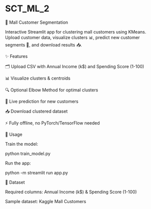 # SCT_ML_2

🏬 Mall Customer Segmentation

Interactive Streamlit app for clustering mall customers using KMeans. Upload customer data, visualize clusters 📊, predict new customer segments 🔮, and download results 📥.

✨ Features

🗂 Upload CSV with Annual Income (k$) and Spending Score (1-100)

📊 Visualize clusters & centroids

🔍 Optional Elbow Method for optimal clusters

🔮 Live prediction for new customers

📥 Download clustered dataset

⚡ Fully offline, no PyTorch/TensorFlow needed

🚀 Usage

Train the model:

python train_model.py


Run the app:

python -m streamlit run app.py

📂 Dataset

Required columns: Annual Income (k$) & Spending Score (1-100)

Sample dataset: Kaggle Mall Customers
